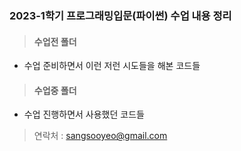 ### 2023-1학기 프로그래밍입문(파이썬) 수업 내용 정리

> #### 수업전 폴더
* 수업 준비하면서 이런 저런 시도들을 해본 코드들

> #### 수업중 폴더
* 수업 진행하면서 사용했던 코드들

> 연락처 : sangsooyeo@gmail.com